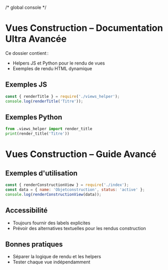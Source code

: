 /* global console */
# Vues Construction – Documentation Ultra Avancée

Ce dossier contient :
- Helpers JS et Python pour le rendu de vues
- Exemples de rendu HTML dynamique

## Exemples JS
```js
const { renderTitle } = require('./views_helper');
console.log(renderTitle('Titre'));
```

## Exemples Python
```python
from .views_helper import render_title
print(render_title('Titre'))
```

# Vues Construction – Guide Avancé

## Exemples d'utilisation

```js
const { renderConstructionView } = require('./index');
const data = { name: 'Objetconstruction', status: 'active' };
console.log(renderConstructionView(data));
```

## Accessibilité
- Toujours fournir des labels explicites
- Prévoir des alternatives textuelles pour les rendus construction

## Bonnes pratiques
- Séparer la logique de rendu et les helpers
- Tester chaque vue indépendamment
